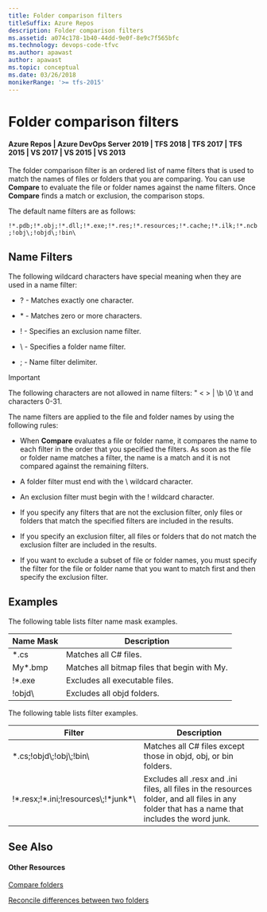 ```yaml
---
title: Folder comparison filters
titleSuffix: Azure Repos
description: Folder comparison filters
ms.assetid: a074c178-1b40-44dd-9e0f-8e9c7f565bfc
ms.technology: devops-code-tfvc
ms.author: apawast
author: apawast
ms.topic: conceptual
ms.date: 03/26/2018
monikerRange: '>= tfs-2015'
---
```


# Folder comparison filters

#### Azure Repos | Azure DevOps Server 2019 | TFS 2018 | TFS 2017 | TFS 2015 | VS 2017 | VS 2015 | VS 2013

The folder comparison filter is an ordered list of name filters that is used to match the names of files or folders that you are comparing. You can use **Compare** to evaluate the file or folder names against the name filters. Once **Compare** finds a match or exclusion, the comparison stops.

The default name filters are as follows:

`!*.pdb;!*.obj;!*.dll;!*.exe;!*.res;!*.resources;!*.cache;!*.ilk;!*.ncb;!obj\;!objd\;!bin\`

## Name Filters

The following wildcard characters have special meaning when they are used in a name filter:

- ? - Matches exactly one character.

- \* - Matches zero or more characters.

- ! - Specifies an exclusion name filter.

- \\ - Specifies a folder name filter.

- ; - Name filter delimiter.

> [!IMPORTANT]  
> The following characters are not allowed in name filters: &quot; &lt; &gt; | \b \0 \t and characters 0-31.

The name filters are applied to the file and folder names by using the following rules:

- When **Compare** evaluates a file or folder name, it compares the name to each filter in the order that you specified the filters. As soon as the file or folder name matches a filter, the name is a match and it is not compared against the remaining filters.

- A folder filter must end with the \\ wildcard character.

- An exclusion filter must begin with the ! wildcard character.

- If you specify any filters that are not the exclusion filter, only files or folders that match the specified filters are included in the results.

- If you specify an exclusion filter, all files or folders that do not match the exclusion filter are included in the results.

- If you want to exclude a subset of file or folder names, you must specify the filter for the file or folder name that you want to match first and then specify the exclusion filter.

## Examples

The following table lists filter name mask examples.

| **Name Mask** | **Description**                              |
| ------------- | -------------------------------------------- |
| \*.cs         | Matches all C# files.                        |
| My\*.bmp      | Matches all bitmap files that begin with My. |
| !\*.exe       | Excludes all executable files.               |
| !objd\\       | Excludes all objd folders.                   |

The following table lists filter examples.

| **Filter**                                | **Description**                                                                                                                                |
| ----------------------------------------- | ---------------------------------------------------------------------------------------------------------------------------------------------- |
| \*.cs;!objd\\;!obj\\;!bin\\               | Matches all C# files except those in objd, obj, or bin folders.                                                                                |
| !\*.resx;!\*.ini;!resources\\;!\*junk\*\\ | Excludes all .resx and .ini files, all files in the resources folder, and all files in any folder that has a name that includes the word junk. |

## See Also

#### Other Resources

[Compare folders](compare-folders.md)

[Reconcile differences between two folders](reconcile-differences-between-two-folders.md)
